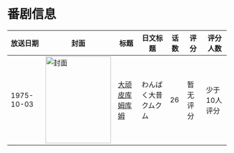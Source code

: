 # 番剧信息

|放送日期|封面|标题|日文标题|话数|评分|评分人数|
|---|---|---|---|---|---|---|
|1975-10-03|<img src="https://lain.bgm.tv/pic/cover/c/8a/12/249103_40w77.jpg" alt="封面" style="width:150px;height:200px;object-fit:cover;">|[大顽皮库姆库姆](https://bangumi.tv/subject/249103)|わんぱく大昔クムクム|26|暂无评分|少于10人评分|
